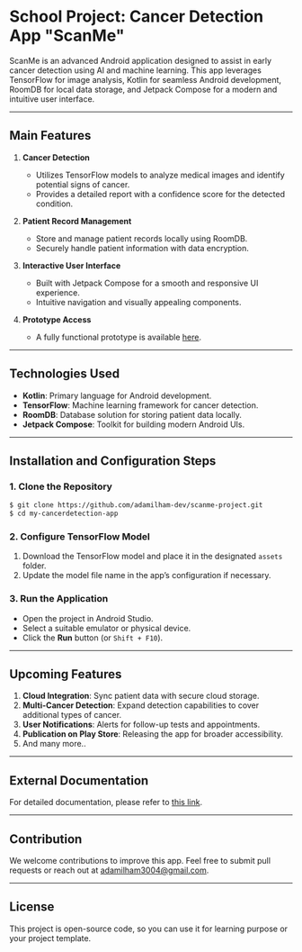 # School Project: Cancer Detection App "ScanMe"

ScanMe is an advanced Android application designed to assist in early cancer detection using AI and machine learning. This app leverages TensorFlow for image analysis, Kotlin for seamless Android development, RoomDB for local data storage, and Jetpack Compose for a modern and intuitive user interface.

---

## Main Features

1. **Cancer Detection**
   - Utilizes TensorFlow models to analyze medical images and identify potential signs of cancer.
   - Provides a detailed report with a confidence score for the detected condition.

2. **Patient Record Management**
   - Store and manage patient records locally using RoomDB.
   - Securely handle patient information with data encryption.

3. **Interactive User Interface**
   - Built with Jetpack Compose for a smooth and responsive UI experience.
   - Intuitive navigation and visually appealing components.

4. **Prototype Access**
   - A fully functional prototype is available [here](https://drive.google.com/file/d/1ZzAKPpPgsXTTXvYgBNJA0YVUzonFZ5RW/view?usp=sharing).

---

## Technologies Used

- **Kotlin**: Primary language for Android development.
- **TensorFlow**: Machine learning framework for cancer detection.
- **RoomDB**: Database solution for storing patient data locally.
- **Jetpack Compose**: Toolkit for building modern Android UIs.

---

## Installation and Configuration Steps

### 1. Clone the Repository

```bash
$ git clone https://github.com/adamilham-dev/scanme-project.git
$ cd my-cancerdetection-app
```

### 2. Configure TensorFlow Model
1. Download the TensorFlow model and place it in the designated `assets` folder.
2. Update the model file name in the app’s configuration if necessary.

### 3. Run the Application
- Open the project in Android Studio.
- Select a suitable emulator or physical device.
- Click the **Run** button (or `Shift + F10`).

---

## Upcoming Features

1. **Cloud Integration**: Sync patient data with secure cloud storage.
2. **Multi-Cancer Detection**: Expand detection capabilities to cover additional types of cancer.
3. **User Notifications**: Alerts for follow-up tests and appointments.
4. **Publication on Play Store**: Releasing the app for broader accessibility.
5. And many more..

---

## External Documentation
For detailed documentation, please refer to [this link](https://drive.google.com/file/d/1DhZVZs7IvPDUbuv-_shH7b5lXCibcnLw/view?usp=sharing).

---

## Contribution
We welcome contributions to improve this app. Feel free to submit pull requests or reach out at [adamilham3004@gmail.com](adamilham3004@gmail.com).

---

## License
This project is open-source code, so you can use it for learning purpose or your project template.

